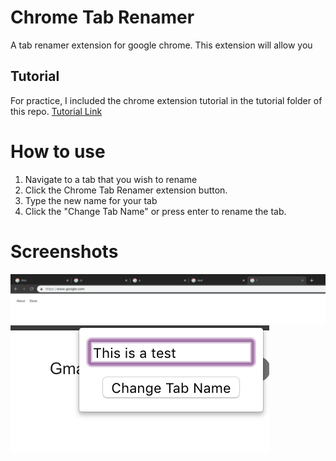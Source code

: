 # Chrome Tab Renamer
A tab renamer extension for google chrome. This extension will allow you 

## Tutorial
For practice, I included the chrome extension tutorial in the tutorial folder of this repo.
[Tutorial Link](https://developer.chrome.com/extensions/getstarted)

# How to use
1. Navigate to a tab that you wish to rename
1. Click the Chrome Tab Renamer extension button.
1. Type the new name for your tab
1. Click the "Change Tab Name" or press enter to rename the tab.

# Screenshots
![Image of Tabs](screenshots/tabs.png)
![Image of Input](screenshots/enter.png)